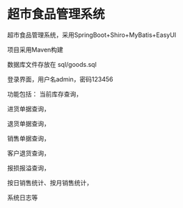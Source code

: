 # 超市食品管理系统

超市食品管理系统，采用SpringBoot+Shiro+MyBatis+EasyUI

项目采用Maven构建

数据库文件存放在 sql/goods.sql

登录界面，用户名admin，密码123456

功能包括：
当前库存查询，

进货单据查询，

退货单据查询，

销售单据查询，

客户退货查询，

报损报溢查询，

按日销售统计、按月销售统计，

系统日志等
